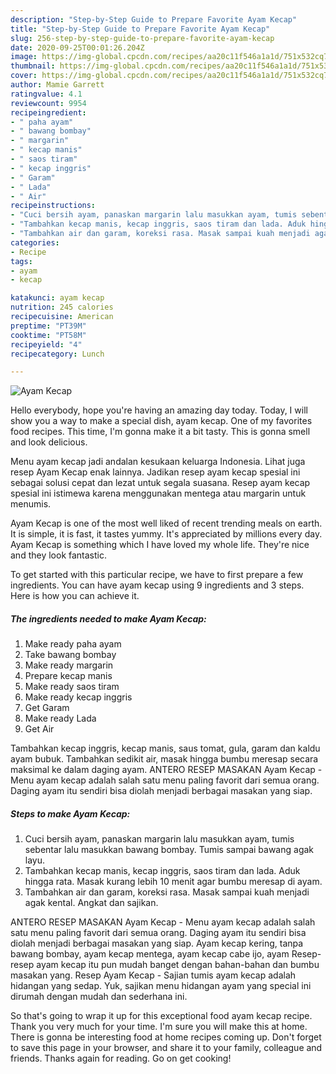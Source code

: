 ```yaml
---
description: "Step-by-Step Guide to Prepare Favorite Ayam Kecap"
title: "Step-by-Step Guide to Prepare Favorite Ayam Kecap"
slug: 256-step-by-step-guide-to-prepare-favorite-ayam-kecap
date: 2020-09-25T00:01:26.204Z
image: https://img-global.cpcdn.com/recipes/aa20c11f546a1a1d/751x532cq70/ayam-kecap-foto-resep-utama.jpg
thumbnail: https://img-global.cpcdn.com/recipes/aa20c11f546a1a1d/751x532cq70/ayam-kecap-foto-resep-utama.jpg
cover: https://img-global.cpcdn.com/recipes/aa20c11f546a1a1d/751x532cq70/ayam-kecap-foto-resep-utama.jpg
author: Mamie Garrett
ratingvalue: 4.1
reviewcount: 9954
recipeingredient:
- " paha ayam"
- " bawang bombay"
- " margarin"
- " kecap manis"
- " saos tiram"
- " kecap inggris"
- " Garam"
- " Lada"
- " Air"
recipeinstructions:
- "Cuci bersih ayam, panaskan margarin lalu masukkan ayam, tumis sebentar lalu masukkan bawang bombay. Tumis sampai bawang agak layu."
- "Tambahkan kecap manis, kecap inggris, saos tiram dan lada. Aduk hingga rata. Masak kurang lebih 10 menit agar bumbu meresap di ayam."
- "Tambahkan air dan garam, koreksi rasa. Masak sampai kuah menjadi agak kental. Angkat dan sajikan."
categories:
- Recipe
tags:
- ayam
- kecap

katakunci: ayam kecap 
nutrition: 245 calories
recipecuisine: American
preptime: "PT39M"
cooktime: "PT58M"
recipeyield: "4"
recipecategory: Lunch

---
```



![Ayam Kecap](https://img-global.cpcdn.com/recipes/aa20c11f546a1a1d/751x532cq70/ayam-kecap-foto-resep-utama.jpg)

Hello everybody, hope you're having an amazing day today. Today, I will show you a way to make a special dish, ayam kecap. One of my favorites food recipes. This time, I'm gonna make it a bit tasty. This is gonna smell and look delicious.

Menu ayam kecap jadi andalan kesukaan keluarga Indonesia. Lihat juga resep Ayam Kecap enak lainnya. Jadikan resep ayam kecap spesial ini sebagai solusi cepat dan lezat untuk segala suasana. Resep ayam kecap spesial ini istimewa karena menggunakan mentega atau margarin untuk menumis.

Ayam Kecap is one of the most well liked of recent trending meals on earth. It is simple, it is fast, it tastes yummy. It's appreciated by millions every day. Ayam Kecap is something which I have loved my whole life. They're nice and they look fantastic.


To get started with this particular recipe, we have to first prepare a few ingredients. You can have ayam kecap using 9 ingredients and 3 steps. Here is how you can achieve it.

<!--inarticleads1-->

##### The ingredients needed to make Ayam Kecap:

1. Make ready  paha ayam
1. Take  bawang bombay
1. Make ready  margarin
1. Prepare  kecap manis
1. Make ready  saos tiram
1. Make ready  kecap inggris
1. Get  Garam
1. Make ready  Lada
1. Get  Air


Tambahkan kecap inggris, kecap manis, saus tomat, gula, garam dan kaldu ayam bubuk. Tambahkan sedikit air, masak hingga bumbu meresap secara maksimal ke dalam daging ayam. ANTERO RESEP MASAKAN Ayam Kecap - Menu ayam kecap adalah salah satu menu paling favorit dari semua orang. Daging ayam itu sendiri bisa diolah menjadi berbagai masakan yang siap. 

<!--inarticleads2-->

##### Steps to make Ayam Kecap:

1. Cuci bersih ayam, panaskan margarin lalu masukkan ayam, tumis sebentar lalu masukkan bawang bombay. Tumis sampai bawang agak layu.
1. Tambahkan kecap manis, kecap inggris, saos tiram dan lada. Aduk hingga rata. Masak kurang lebih 10 menit agar bumbu meresap di ayam.
1. Tambahkan air dan garam, koreksi rasa. Masak sampai kuah menjadi agak kental. Angkat dan sajikan.


ANTERO RESEP MASAKAN Ayam Kecap - Menu ayam kecap adalah salah satu menu paling favorit dari semua orang. Daging ayam itu sendiri bisa diolah menjadi berbagai masakan yang siap. Ayam kecap kering, tanpa bawang bombay, ayam kecap mentega, ayam kecap cabe ijo, ayam Resep-resep ayam kecap itu pun mudah banget dengan bahan-bahan dan bumbu masakan yang. Resep Ayam Kecap - Sajian tumis ayam kecap adalah hidangan yang sedap. Yuk, sajikan menu hidangan ayam yang special ini dirumah dengan mudah dan sederhana ini. 

So that's going to wrap it up for this exceptional food ayam kecap recipe. Thank you very much for your time. I'm sure you will make this at home. There is gonna be interesting food at home recipes coming up. Don't forget to save this page in your browser, and share it to your family, colleague and friends. Thanks again for reading. Go on get cooking!
